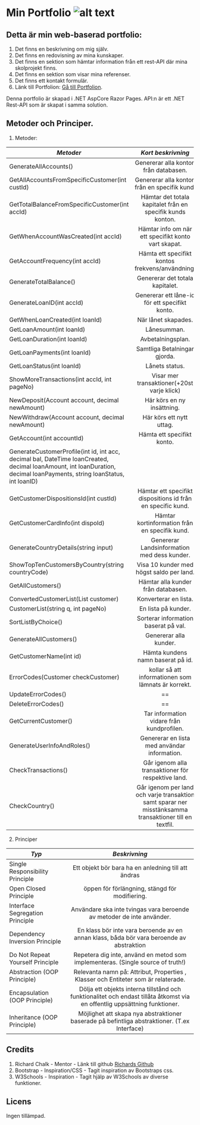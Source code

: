 # Min Portfolio ![alt text](http://url/to/img.png)

## Detta är min web-baserad portfolio:
1. Det finns en beskrivning om mig själv.
2. Det finns en redovisning av mina kunskaper.
3. Det finns en sektion som hämtar information från ett rest-API där mina skolprojekt finns.
4. Det finns en sektion som visar mina referenser.
5. Det finns ett kontakt formulär.
6. Länk till Portfolion: [Gå till Portfolion](https://fredrikthomassonportfolio.azurewebsites.net/).

  Denna portfolio är skapad i .NET AspCore Razor Pages.
  API:n är ett .NET Rest-API som är skapat i samma solution.



## Metoder och Principer.

1. Metoder:

 _*Metoder*_        | _*Kort beskrivning*_           |
| ------------- |:-------------:|
| GenerateAllAccounts()| Genererar alla konton från databasen. |
| GetAllAccountsFromSpecificCustomer(int custId)| Genererar alla konton från en specifik kund. |
| GetTotalBalanceFromSpecificCustomer(int accId)| Hämtar det totala kapitalet från en specifik kunds konton. |
| GetWhenAccountWasCreated(int accId)| Hämtar info om när ett specifikt konto vart skapat. |
| GetAccountFrequency(int accId)| Hämta ett specifikt kontos frekvens/användning. |
| GenerateTotalBalance()| Genererar det totala kapitalet. |
| GenerateLoanID(int accId)| Genererar ett låne-id för ett specifikt konto. |
| GetWhenLoanCreated(int loanId)| När lånet skapades. |
| GetLoanAmount(int loanId)| Lånesumman. |
| GetLoanDuration(int loanId)| Avbetalningsplan. |
| GetLoanPayments(int loanId)| Samtliga Betalningar gjorda. |
| GetLoanStatus(int loanId)| Lånets status. |
| ShowMoreTransactions(int accId, int pageNo)| Visar mer transaktioner(+20st varje klick) |
| NewDeposit(Account account, decimal newAmount)| Här körs en ny insättning. |
| NewWithdraw(Account account, decimal newAmount)| Här körs ett nytt uttag. |
| GetAccount(int accountId)| Hämta ett specifikt konto. |
| GenerateCustomerProfile(int id, int acc, decimal bal, DateTime loanCreated, decimal loanAmount, int loanDuration, decimal loanPayments, string loanStatus, int loanID)||
| GetCustomerDispositionsId(int custId)| Hämtar ett specifikt dispositions id från en specific kund. |
| GetCustomerCardInfo(int dispoId)| Hämtar kortinformation från en specifik kund. |
| GenerateCountryDetails(string input)| Genererar Landsinformation med dess kunder. |
| ShowTopTenCustomersByCountry(string countryCode)| Visa 10 kunder med högst saldo per land. |
| GetAllCustomers()| Hämtar alla kunder från databasen. |
| ConvertedCustomerList(List<Customer> customer)| Konverterar en lista. |
| CustomerList(string q, int pageNo)| En lista på kunder. |
| SortListByChoice()| Sorterar information baserat på val. |
| GenerateAllCustomers()| Genererar alla kunder. |
| GetCustomerName(int id)| Hämta kundens namn baserat på id. |
| ErrorCodes(Customer checkCustomer)| kollar så att informationen som lämnats är korrekt. |
| UpdateErrorCodes()| == |
| DeleteErrorCodes()| == |
| GetCurrentCustomer()| Tar information vidare från kundprofilen. |
| GenerateUserInfoAndRoles()| Genererar en lista med användar information. |
| CheckTransactions()| Går igenom alla transaktioner för respektive land. |
| CheckCountry()| Går igenom per land och varje transaktion samt sparar ner misstänksamma transaktioner till en textfil. |



2. Principer

 _*Typ*_        | _*Beskrivning*_            
| ------------- |:-------------:|
| Single Responsibility Principle| Ett objekt bör bara ha en anledning till att ändras | 
| Open Closed Principle| öppen för förlängning, stängd för modifiering. | 
| Interface Segregation Principle| Användare ska inte tvingas vara beroende av metoder de inte använder. | 
| Dependency Inversion Principle| En klass bör inte vara beroende av en annan klass, båda bör vara beroende av abstraktion | 
| Do Not Repeat Yourself Principle| Repetera dig inte, använd en metod som implementeras. (Single source of truth!) | 
| Abstraction (OOP Principle)| Relevanta namn på: Attribut, Properties , Klasser och Entiteter som är relaterade.  | 
| Encapsulation (OOP Principle)| Dölja ett objekts interna tillstånd och funktionalitet och endast tillåta åtkomst via en offentlig uppsättning funktioner. |
| Inheritance (OOP Principle)| Möjlighet att skapa nya abstraktioner baserade på befintliga abstraktioner. (T.ex Interface) |


## Credits

1. Richard Chalk - Mentor - Länk till github [Richards Github](https://github.com/RichardChalk)
2. Bootstrap - Inspiration/CSS - Tagit inspiration av Bootstraps css.
3. W3Schools - Inspiration - Tagit hjälp av W3Schools av diverse funktioner.


## Licens

Ingen tillämpad.
